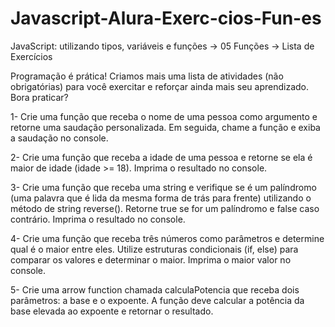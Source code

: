 # Javascript-Alura-Exerc-cios-Fun-es
JavaScript: utilizando tipos, variáveis e funções -> 05  Funções -> Lista de Exercícios

Programação é prática! Criamos mais uma lista de atividades (não obrigatórias) para você exercitar e reforçar ainda mais seu aprendizado. Bora praticar?

   1- Crie uma função que receba o nome de uma pessoa como argumento e retorne uma saudação personalizada. Em seguida, chame a função e exiba a saudação no console.

   2- Crie uma função que receba a idade de uma pessoa e retorne se ela é maior de idade (idade >= 18). Imprima o resultado no console.

   3- Crie uma função que receba uma string e verifique se é um palíndromo (uma palavra que é lida da mesma forma de trás para frente) utilizando o método de string reverse(). Retorne true se for um palíndromo e false caso contrário. Imprima o resultado no console.

   4- Crie uma função que receba três números como parâmetros e determine qual é o maior entre eles. Utilize estruturas condicionais (if, else) para comparar os valores e determinar o maior. Imprima o maior valor no console.

   5- Crie uma arrow function chamada calculaPotencia que receba dois parâmetros: a base e o expoente. A função deve calcular a potência da base elevada ao expoente e retornar o resultado.
